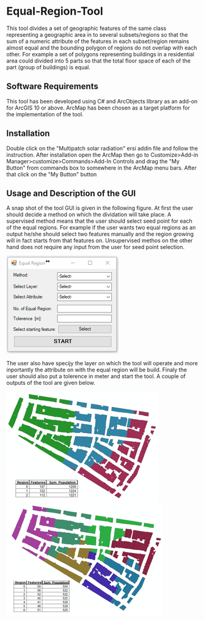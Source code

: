 # Equal-Region-Tool
This tool divides a set of geographic features of the same class representing a geographic area in to several subsets/regions so that the sum of a numeric attribute of the features in each subset/region remains almost equal and the bounding polygon of regions do not overlap with each other. For example a set of polygons representing buildings in a residential area could divided into 5 parts so that the total floor space of each of the part (group of buildings) is equal. 

## Software Requirements
This tool has been developed using C# and ArcObjects library as an add-on for ArcGIS 10 or above. ArcMap has been chosen as a target platform for the implementation of the tool. 

## Installation
Double click on the "Multipatch solar radiation" ersi addin file and follow the instruction. After installation open the ArcMap then go to Customize>Add-in Manager>customize>Commands>Add-In Controls and drag the "My Button" from commands box to somewhere in the ArcMap menu bars. After that click on the "My Button" button

## Usage and Description of the GUI
A snap shot of the tool GUI is given in the following figure. At first the user should decide a method on which the dividation will take place. A supervised method means that the user should select seed point for each of the equal regions. For example if the user wants two equal regions as an output he/she should select two features manually and the region growing will in fact starts from that features on. Unsupervised methos on the other hand does not require any input from the user for seed point selection.

![](https://github.com/Md-ImranHossain/Equal-Region-Tool/blob/master/Equal%20Region/Images/Capture.PNG)

The user also have specijy the layer on which the tool will operate and more inportantly the attribute on with the equal region will be build. Finaly the user should also put a tolerence in meter and start the tool. A couple of outputs of the tool are given below.

![](https://github.com/Md-ImranHossain/Equal-Region-Tool/blob/master/Equal%20Region/Images/Capture1.PNG) ![](https://github.com/Md-ImranHossain/Equal-Region-Tool/blob/master/Equal%20Region/Images/Capture2.PNG)

